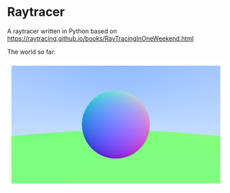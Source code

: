 # Raytracer

A raytracer written in Python based on https://raytracing.github.io/books/RayTracingInOneWeekend.html

The world so far:

![The world so far](images/ray_with_sphere_normals.png)
